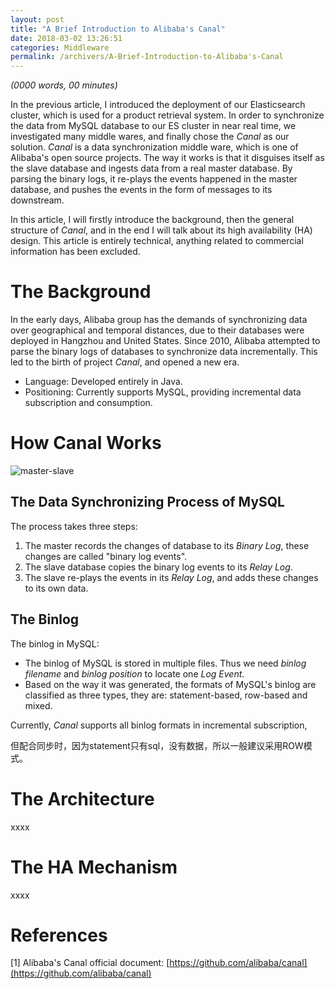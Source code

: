 ```yaml
---
layout: post
title: "A Brief Introduction to Alibaba's Canal"
date: 2018-03-02 13:26:51
categories: Middleware
permalink: /archivers/A-Brief-Introduction-to-Alibaba's-Canal
---
```


_(0000 words, 00 minutes)_

In the previous article, I introduced the deployment of our Elasticsearch cluster, which is used for a product retrieval system. In order to synchronize the data from MySQL database to our ES cluster in near real time, we investigated many middle wares, and finally chose the _Canal_ as our solution. _Canal_ is a data synchronization middle ware, which is one of Alibaba's open source projects. The way it works is that it disguises itself as the slave database and ingests data from a real master database. By parsing the binary logs, it re-plays the events happened in the master database, and pushes the events in the form of messages to its downstream.  

In this article, I will firstly introduce the background, then the general structure of _Canal_, and in the end I will talk about its high availability (HA) design. This article is entirely technical, anything related to commercial information has been excluded.  

<!--more-->

# The Background 

In the early days, Alibaba group has the demands of synchronizing data over geographical and temporal distances, due to their databases were deployed in Hangzhou and United States. Since 2010, Alibaba attempted to parse the binary logs of databases to synchronize data incrementally. This led to the birth of project _Canal_, and opened a new era.

- Language: Developed entirely in Java.
- Positioning: Currently supports MySQL, providing incremental data subscription and consumption.

# How Canal Works

![master-slave](https://github.com/ZhongyangMA/images/raw/master/alibaba-canal/master-slave1.jpg)

## The Data Synchronizing Process of MySQL

The process takes three steps:

1. The master records the changes of database to its _Binary Log_, these changes are called "binary log events".
2. The slave database copies the binary log events to its _Relay Log_.
3. The slave re-plays the events in its _Relay Log_, and adds these changes to its own data.

## The Binlog

The binlog in MySQL:

- The binlog of MySQL is stored in multiple files. Thus we need _binlog filename_ and _binlog position_ to locate one _Log Event_.
- Based on the way it was generated, the formats of MySQL's binlog are classified as three types, they are: statement-based, row-based and mixed.

Currently, _Canal_ supports all binlog formats in incremental subscription, 

但配合同步时，因为statement只有sql，没有数据，所以一般建议采用ROW模式。



# The Architecture

xxxx

# The HA Mechanism

xxxx

# References

[1] Alibaba's Canal official document: [https://github.com/alibaba/canal](https://github.com/alibaba/canal)  

